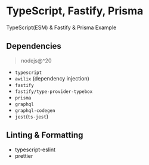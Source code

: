 # TypeScript, Fastify, Prisma

TypeScript(ESM) & Fastify & Prisma Example

## Dependencies

> nodejs@^20

- `typescript`
- `awilix` (dependency injection)
- `fastify`
- `fastify/type-provider-typebox`
- `prisma`
- `graphql`
- `graphql-codegen`
- `jest`(`ts-jest`)

## Linting & Formatting

- typescript-eslint
- prettier
